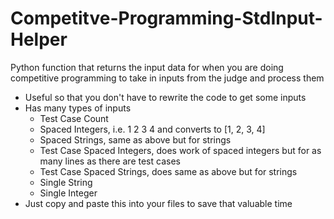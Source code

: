 # Competitve-Programming-StdInput-Helper
Python function that returns the input data for when you are doing competitive programming to take in inputs from the judge and process them
- Useful so that you don't have to rewrite the code to get some inputs
- Has many types of inputs
    - Test Case Count
    - Spaced Integers, i.e. 1 2 3 4 and converts to [1, 2, 3, 4]
    - Spaced Strings, same as above but for strings
    - Test Case Spaced Integers, does work of spaced integers but for as many lines as there are test cases
    - Test Case Spaced Strings, does same as above but for strings
    - Single String
    - Single Integer
- Just copy and paste this into your files to save that valuable time
